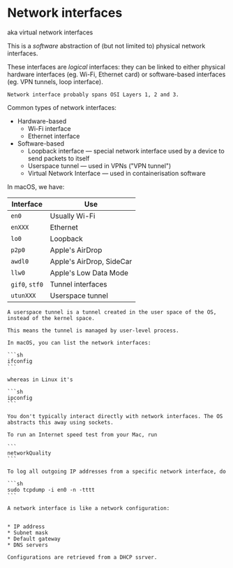 # Network interfaces

aka virtual network interfaces

This is a _software_ abstraction of (but not limited to) physical network interfaces.

These interfaces are _logical_ interfaces: they can be linked to either physical hardware interfaces (eg. Wi-Fi, Ethernet card) or software-based interfaces (eg. VPN tunnels, loop interface).

~~~admonish info title="OSI model"
Network interface probably spans OSI Layers 1, 2 and 3.
~~~

Common types of network interfaces:

- Hardware-based
  - Wi-Fi interface
  - Ethernet interface
- Software-based
  - Loopback interface — special network interface used by a device to send packets to itself
  - Userspace tunnel — used in VPNs ("VPN tunnel")
  - Virtual Network Interface — used in containerisation software

In macOS, we have:

| Interface      | Use                      |
| -------------- | ------------------------ |
| `en0`          | Usually Wi-Fi            |
| `enXXX`        | Ethernet                 |
| `lo0`          | Loopback                 |
| `p2p0`         | Apple's AirDrop          |
| `awdl0`        | Apple's AirDrop, SideCar |
| `llw0`         | Apple's Low Data Mode    |
| `gif0`, `stf0` | Tunnel interfaces        |
| `utunXXX`      | Userspace tunnel         |

~~~admonish info title="Userspace tunnel"
A userspace tunnel is a tunnel created in the user space of the OS, instead of the kernel space.

This means the tunnel is managed by user-level process.
~~~

````admonish tip
In macOS, you can list the network interfaces:

```sh
ifconfig
```

whereas in Linux it's

```sh
ipconfig
```
````

~~~admonish note
You don't typically interact directly with network interfaces. The OS abstracts this away using sockets.
~~~

~~~admonish tip
To run an Internet speed test from your Mac, run 

```
networkQuality
```
~~~

~~~admonish tip
To log all outgoing IP addresses from a specific network interface, do

```sh
sudo tcpdump -i en0 -n -tttt
```
~~~


~~~admonish tip
A network interface is like a network configuration:


* IP address
* Subnet mask
* Default gateway
* DNS servers

Configurations are retrieved from a DHCP ssrver. 
~~~

